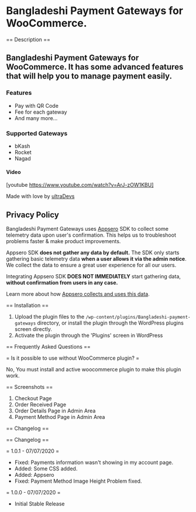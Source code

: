 
# Bangladeshi Payment Gateways for WooCommerce.

== Description ==

## Bangladeshi Payment Gateways for WooCommerce. It has some advanced features that will help you to manage payment easily.

### Features

* Pay with QR Code
* Fee for each gateway
* And many more...

### Supported Gateways
* bKash
* Rocket
* Nagad

#### Video

[youtube https://www.youtube.com/watch?v=ArJ-zOW1KBU]


Made with love by [ultraDevs](https://ultradevs.com)

## Privacy Policy
Bangladeshi Payment Gateways uses [Appsero](https://appsero.com) SDK to collect some telemetry data upon user's confirmation. This helps us to troubleshoot problems faster & make product improvements.

Appsero SDK **does not gather any data by default.** The SDK only starts gathering basic telemetry data **when a user allows it via the admin notice**. We collect the data to ensure a great user experience for all our users.

Integrating Appsero SDK **DOES NOT IMMEDIATELY** start gathering data, **without confirmation from users in any case.**

Learn more about how [Appsero collects and uses this data](https://appsero.com/privacy-policy/).

== Installation ==

1. Upload the plugin files to the `/wp-content/plugins/Bangladeshi-payment-gateways` directory, or install the plugin through the WordPress plugins screen directly.
1. Activate the plugin through the 'Plugins' screen in WordPress


== Frequently Asked Questions ==

= Is it possible to use without WooCommerce plugin? =

No, You must install and active woocommerce plugin to make this plugin work.


== Screenshots ==

1. Checkout Page
2. Order Received Page
3. Order Details Page in Admin Area
4. Payment Method Page in Admin Area

== Changelog ==


== Changelog ==

= 1.0.1 - 07/07/2020 =
* Fixed: Payments information wasn't showing in my account page.
* Added: Some CSS added.
* Added: Appsero
* Fixed: Payment Method Image Height Problem fixed.

= 1.0.0 - 07/07/2020 =
* Initial Stable Release